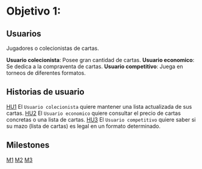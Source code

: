 # Objetivo 1: 

## Usuarios

Jugadores o colecionistas de cartas.

**Usuario colecionista**: Posee gran cantidad de cartas.
**Usuario economico**: Se dedica a la compraventa de cartas.
**Usuario competitivo**: Juega en torneos de diferentes formatos.

## Historias de usuario

[HU1](https://github.com/DFolchA/magic-collection/issues/2) El `Usuario colecionista` quiere mantener una lista actualizada de sus cartas.
[HU2](https://github.com/DFolchA/magic-collection/issues/3) El `Usuario economico` quiere consultar el precio de cartas concretas o una lista de cartas.
[HU3](https://github.com/DFolchA/magic-collection/issues/4) El `Usuario competitivo` quiere saber si su mazo (lista de cartas) es legal en un formato determinado.

## Milestones
[M1](https://github.com/DFolchA/magic-collection/milestone/1)
[M2](https://github.com/DFolchA/magic-collection/milestone/2)
[M3](https://github.com/DFolchA/magic-collection/milestone/3)